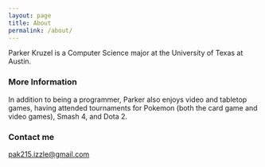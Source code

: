 ```yaml
---
layout: page
title: About
permalink: /about/
---
```


Parker Kruzel is a Computer Science major at the University of Texas at Austin.

### More Information

In addition to being a programmer, Parker also enjoys video and tabletop games, having attended tournaments for Pokemon (both the card game and video games), Smash 4, and Dota 2.

### Contact me

[pak215.izzle@gmail.com](mailto:pak215.izzle@gmail.com)
